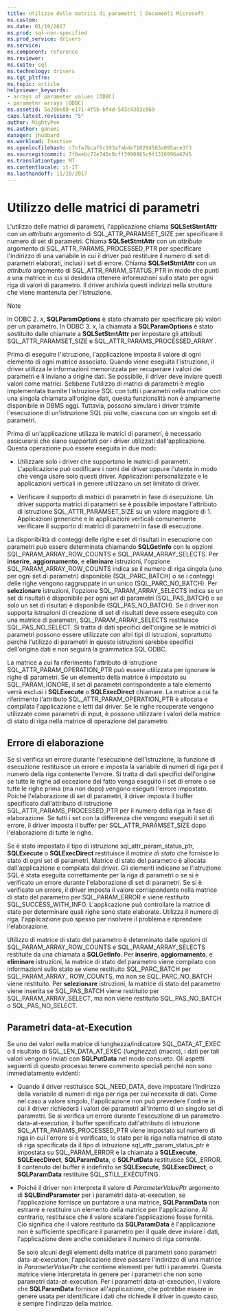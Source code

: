```yaml
---
title: Utilizzo delle matrici di parametri | Documenti Microsoft
ms.custom: 
ms.date: 01/19/2017
ms.prod: sql-non-specified
ms.prod_service: drivers
ms.service: 
ms.component: reference
ms.reviewer: 
ms.suite: sql
ms.technology: drivers
ms.tgt_pltfrm: 
ms.topic: article
helpviewer_keywords:
- arrays of parameter values [ODBC]
- parameter arrays [ODBC]
ms.assetid: 5a28be88-e171-4f5b-bf4d-543c4383c869
caps.latest.revision: "5"
author: MightyPen
ms.author: genemi
manager: jhubbard
ms.workload: Inactive
ms.openlocfilehash: c7cfa7bcaf6c193a7abde71020d563a095ace3f3
ms.sourcegitcommit: 7f8aebc72e7d0c8cff3990865c9f1316996a67d5
ms.translationtype: MT
ms.contentlocale: it-IT
ms.lasthandoff: 11/20/2017
---
```

# <a name="using-arrays-of-parameters"></a>Utilizzo delle matrici di parametri
L'utilizzo delle matrici di parametri, l'applicazione chiama **SQLSetStmtAttr** con un *attributo* argomento di SQL_ATTR_PARAMSET_SIZE per specificare il numero di set di parametri. Chiama **SQLSetStmtAttr** con un *attributo* argomento di SQL_ATTR_PARAMS_PROCESSED_PTR per specificare l'indirizzo di una variabile in cui il driver può restituire il numero di set di parametri elaborati, inclusi i set di errore. Chiama **SQLSetStmtAttr** con un *attributo* argomento di SQL_ATTR_PARAM_STATUS_PTR in modo che punti a una matrice in cui si desidera ottenere informazioni sullo stato per ogni riga di valori di parametro. Il driver archivia questi indirizzi nella struttura che viene mantenuta per l'istruzione.  
  
> [!NOTE]  
>  In ODBC 2. *x*, **SQLParamOptions** è stato chiamato per specificare più valori per un parametro. In ODBC 3. *x*, la chiamata a **SQLParamOptions** è stato sostituito dalle chiamate a **SQLSetStmtAttr** per impostare gli attributi SQL_ATTR_PARAMSET_SIZE e SQL_ATTR_PARAMS_PROCESSED_ARRAY .  
  
 Prima di eseguire l'istruzione, l'applicazione imposta il valore di ogni elemento di ogni matrice associato. Quando viene eseguita l'istruzione, il driver utilizza le informazioni memorizzata per recuperare i valori dei parametri e li inviano a origine dati. Se possibile, il driver deve inviare questi valori come matrici. Sebbene l'utilizzo di matrici di parametri è meglio implementata tramite l'istruzione SQL con tutti i parametri nella matrice con una singola chiamata all'origine dati, questa funzionalità non è ampiamente disponibile in DBMS oggi. Tuttavia, possono simulare i driver tramite l'esecuzione di un'istruzione SQL più volte, ciascuna con un singolo set di parametri.  
  
 Prima di un'applicazione utilizza le matrici di parametri, è necessario assicurarsi che siano supportati per i driver utilizzati dall'applicazione. Questa operazione può essere eseguita in due modi:  
  
-   Utilizzare solo i driver che supportano le matrici di parametri. L'applicazione può codificare i nomi dei driver oppure l'utente in modo che venga usare solo questi driver. Applicazioni personalizzate e le applicazioni verticali in genere utilizzano un set limitato di driver.  
  
-   Verificare il supporto di matrici di parametri in fase di esecuzione. Un driver supporta matrici di parametri se è possibile impostare l'attributo di istruzione SQL_ATTR_PARAMSET_SIZE su un valore maggiore di 1. Applicazioni generiche e le applicazioni verticali comunemente verificare il supporto di matrici di parametri in fase di esecuzione.  
  
 La disponibilità di conteggi delle righe e set di risultati in esecuzione con parametri può essere determinata chiamando **SQLGetInfo** con le opzioni SQL_PARAM_ARRAY_ROW_COUNTS e SQL_PARAM_ARRAY_SELECTS. Per **inserire**, **aggiornamento**, e **eliminare** istruzioni, l'opzione SQL_PARAM_ARRAY_ROW_COUNTS indica se il numero di riga singola (uno per ogni set di parametri) disponibile (SQL_PARC_BATCH) o se i conteggi delle righe vengono raggruppate in un unico (SQL_PARC_NO_BATCH). Per **selezionare** istruzioni, l'opzione SQL_PARAM_ARRAY_SELECTS indica se un set di risultati è disponibile per ogni set di parametri (SQL_PAS_BATCH) o se solo un set di risultati è disponibile (SQL_PAS_NO_BATCH). Se il driver non supporta istruzioni di creazione di set di risultati deve essere eseguito con una matrice di parametri, SQL_PARAM_ARRAY_SELECTS restituisce SQL_PAS_NO_SELECT. Si tratta di dati specifici dell'origine se le matrici di parametri possono essere utilizzate con altri tipi di istruzioni, soprattutto perché l'utilizzo di parametri in queste istruzioni sarebbe specifici dell'origine dati e non seguirà la grammatica SQL ODBC.  
  
 La matrice a cui fa riferimento l'attributo di istruzione SQL_ATTR_PARAM_OPERATION_PTR può essere utilizzata per ignorare le righe di parametri. Se un elemento della matrice è impostato su SQL_PARAM_IGNORE, il set di parametri corrispondente a tale elemento verrà esclusi i **SQLExecute** o **SQLExecDirect** chiamare. La matrice a cui fa riferimento l'attributo SQL_ATTR_PARAM_OPERATION_PTR è allocata e compilata l'applicazione e letti dal driver. Se le righe recuperate vengono utilizzate come parametri di input, è possono utilizzare i valori della matrice di stato di riga nella matrice di operazione del parametro.  
  
## <a name="error-processing"></a>Errore di elaborazione  
 Se si verifica un errore durante l'esecuzione dell'istruzione, la funzione di esecuzione restituisce un errore e imposta la variabile di numeri di riga per il numero della riga contenente l'errore. Si tratta di dati specifici dell'origine se tutte le righe ad eccezione del fatto venga eseguito il set di errore o se tutte le righe prima (ma non dopo) vengono eseguiti l'errore impostato. Poiché l'elaborazione di set di parametri, il driver imposta il buffer specificato dall'attributo di istruzione SQL_ATTR_PARAMS_PROCESSED_PTR per il numero della riga in fase di elaborazione. Se tutti i set con la differenza che vengono eseguiti il set di errore, il driver imposta il buffer per SQL_ATTR_PARAMSET_SIZE dopo l'elaborazione di tutte le righe.  
  
 Se è stato impostato il tipo di istruzione sql_attr_param_status_ptr, **SQLExecute** o **SQLExecDirect** restituisce il *matrice di stato* che fornisce lo stato di ogni set di parametri. Matrice di stato del parametro è allocata dall'applicazione e compilata dal driver. Gli elementi indicano se l'istruzione SQL è stata eseguita correttamente per la riga di parametri o se si è verificato un errore durante l'elaborazione di set di parametri. Se si è verificato un errore, il driver imposta il valore corrispondente nella matrice di stato del parametro per SQL_PARAM_ERROR e viene restituito SQL_SUCCESS_WITH_INFO. L'applicazione può controllare la matrice di stato per determinare quali righe sono state elaborate. Utilizza il numero di riga, l'applicazione può spesso per risolvere il problema e riprendere l'elaborazione.  
  
 Utilizzo di matrice di stato del parametro è determinato dalle opzioni di SQL_PARAM_ARRAY_ROW_COUNTS e SQL_PARAM_ARRAY_SELECTS restituite da una chiamata a **SQLGetInfo**. Per **inserire**, **aggiornamento**, e **eliminare** istruzioni, la matrice di stato del parametro viene compilato con informazioni sullo stato se viene restituito SQL_PARC_BATCH per SQL_PARAM_ARRAY_ ROW_COUNTS, ma non se SQL_PARC_NO_BATCH viene restituito. Per **selezionare** istruzioni, la matrice di stato del parametro viene inserita se SQL_PAS_BATCH viene restituito per SQL_PARAM_ARRAY_SELECT, ma non viene restituito SQL_PAS_NO_BATCH o SQL_PAS_NO_SELECT.  
  
## <a name="data-at-execution-parameters"></a>Parametri data-at-Execution  
 Se uno dei valori nella matrice di lunghezza/indicatore SQL_DATA_AT_EXEC o il risultato di SQL_LEN_DATA_AT_EXEC (*lunghezza*) (macro), i dati per tali valori vengono inviati con **SQLPutData** nel modo consueto. Gli aspetti seguenti di questo processo tenere commento speciali perché non sono immediatamente evidenti:  
  
-   Quando il driver restituisce SQL_NEED_DATA, deve impostare l'indirizzo della variabile di numeri di riga per riga per cui necessita di dati. Come nel caso a valore singolo, l'applicazione non può prevedere l'ordine in cui il driver richiederà i valori dei parametri all'interno di un singolo set di parametri. Se si verifica un errore durante l'esecuzione di un parametro data-at-execution, il buffer specificato dall'attributo di istruzione SQL_ATTR_PARAMS_PROCESSED_PTR viene impostato sul numero di riga in cui l'errore si è verificato, lo stato per la riga nella matrice di stato di riga specificata da il tipo di istruzione sql_attr_param_status_ptr è impostata su SQL_PARAM_ERROR e la chiamata a **SQLExecute**, **SQLExecDirect**, **SQLParamData**, o  **SQLPutData** restituisce SQL_ERROR. Il contenuto del buffer è indefinito se **SQLExecute**, **SQLExecDirect**, o **SQLParamData** restituire SQL_STILL_EXECUTING.  
  
-   Poiché il driver non interpreta il valore di *ParameterValuePtr* argomento di **SQLBindParameter** per i parametri data-at-execution, se l'applicazione fornisce un puntatore a una matrice,  **SQLParamData** non estrarre e restituire un elemento della matrice per l'applicazione. Al contrario, restituisce che il valore scalare l'applicazione fosse fornita. Ciò significa che il valore restituito da **SQLParamData** è l'applicazione non è sufficiente specificare il parametro per il quale deve inviare i dati, l'applicazione deve anche considerare il numero di riga corrente.  
  
     Se solo alcuni degli elementi della matrice di parametri sono parametri data-at-execution, l'applicazione deve passare l'indirizzo di una matrice in *ParameterValuePtr* che contiene elementi per tutti i parametri. Questa matrice viene interpretata in genere per i parametri che non sono parametri data-at-execution. Per i parametri data-at-execution, il valore che **SQLParamData** fornisce all'applicazione, che potrebbe essere in genere usata per identificare i dati che richiede il driver in questo caso, è sempre l'indirizzo della matrice.
